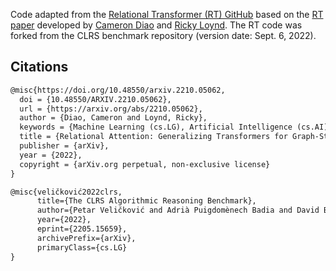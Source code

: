 

Code adapted from the [Relational Transformer (RT) GitHub](https://github.com/CameronDiao/relational-transformer) based on the [RT paper](https://arxiv.org/abs/2210.05062) developed by
[Cameron Diao](https://github.com/CameronDiao) and [Ricky Loynd](https://github.com/rickyloynd-microsoft).
The RT code was forked from the CLRS benchmark repository (version date: Sept. 6, 2022).

## Citations

```latex
@misc{https://doi.org/10.48550/arxiv.2210.05062,
  doi = {10.48550/ARXIV.2210.05062},
  url = {https://arxiv.org/abs/2210.05062},
  author = {Diao, Cameron and Loynd, Ricky},
  keywords = {Machine Learning (cs.LG), Artificial Intelligence (cs.AI), FOS: Computer and information sciences, FOS: Computer and information sciences},
  title = {Relational Attention: Generalizing Transformers for Graph-Structured Tasks},
  publisher = {arXiv},
  year = {2022},
  copyright = {arXiv.org perpetual, non-exclusive license}
}

@misc{veličković2022clrs,
      title={The CLRS Algorithmic Reasoning Benchmark}, 
      author={Petar Veličković and Adrià Puigdomènech Badia and David Budden and Razvan Pascanu and Andrea Banino and Misha Dashevskiy and Raia Hadsell and Charles Blundell},
      year={2022},
      eprint={2205.15659},
      archivePrefix={arXiv},
      primaryClass={cs.LG}
}

```
